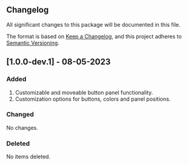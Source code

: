 ## Changelog
All significant changes to this package will be documented in this file.

The format is based on [Keep a Changelog](https://keepachangelog.com/en/1.0.0/),
and this project adheres to [Semantic Versioning](https://semver.org/spec/v2.0.0.html).

## [1.0.0-dev.1] - 08-05-2023

### Added
1. Customizable and moveable button panel functionality.
2. Customization options for buttons, colors and panel positions.

### Changed
No changes.

### Deleted
No items deleted.